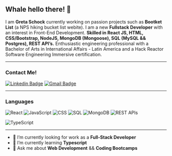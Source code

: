 ## Whale hello there! 🐳 

I am **Greta Schock** currently working on passion projects such as **Bootket List** (a NPS hiking bucket list webite). I am a new **Fullstack Developer** with an interest in Front-End Development. **Skilled in React JS, HTML, CSS/Bootstrap, NodeJS, MongoDB (Mongoose), SQL (MySQL && Postgres), REST API’s.** Enthusiastic engineering professional with a Bachelor of Arts in International Affairs - Latin America and a Hack Reactor Software Engineering Immersive certification. 

---
### Contact Me!
[![Linkedin Badge](https://img.shields.io/badge/-GretaSchock-blue?style=flat-square&logo=Linkedin&logoColor=white&link=https://www.linkedin.com/in/greta-schock/)](https://www.linkedin.com/in/greta-schock/)
[![Gmail Badge](https://img.shields.io/badge/-greta.schock@gmail.com-d14836?style=flat-square&logo=Gmail&logoColor=white&link=mailto:greta.schock@gmail.com)](mailto:greta.schock@gmail.com)

---
### Languages
![React](https://img.shields.io/badge/React(JSX)-125+_Hours-9cf)
![JavaScript](https://img.shields.io/badge/JavaScript-500+_Hours-yellow)
![CSS](https://img.shields.io/badge/Bootstrap/CSS-50+_Hours-blueviolet)
![SQL](https://img.shields.io/badge/SQL_(MySQL/PostgreSQL)-15+_Hours-informational)
![MongoDB](https://img.shields.io/badge/MongoDB_(Mongoose)-10+_Hours-informational)
![REST APIs](https://img.shields.io/badge/REST_APIs-20+_Hours-important)

![TypeScript](https://img.shields.io/badge/TypeScript-Currently_Learning!-success)

---

- 🔭 I’m currently looking for work as a **Full-Stack Developer**
- 🌱 I’m currently learning **Typescript**
- 💬 Ask me about **Web Development** && **Coding Bootcamps**
